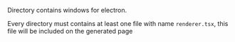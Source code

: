 Directory contains windows for electron.

Every directory must contains at least one file with name `renderer.tsx`, this file will be included on the generated page